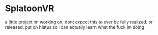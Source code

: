 # SplatoonVR
a little project im working on, dont expect this to ever be fully realized. or released.
put on hiatus so i can actually learn what the fuck im doing
